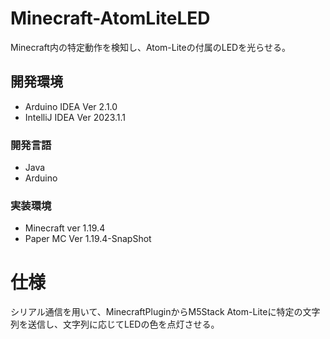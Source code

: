 # Minecraft-AtomLiteLED
Minecraft内の特定動作を検知し、Atom-Liteの付属のLEDを光らせる。
## 開発環境
- Arduino IDEA Ver 2.1.0
- IntelliJ IDEA Ver 2023.1.1
### 開発言語
- Java
- Arduino
### 実装環境
- Minecraft ver 1.19.4
- Paper MC Ver 1.19.4-SnapShot

# 仕様
シリアル通信を用いて、MinecraftPluginからM5Stack Atom-Liteに特定の文字列を送信し、文字列に応じてLEDの色を点灯させる。

